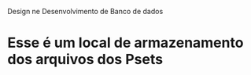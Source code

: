 Design ne Desenvolvimento de Banco de dados <h1>

Esse é um local de armazenamento dos arquivos dos Psets <h2>
